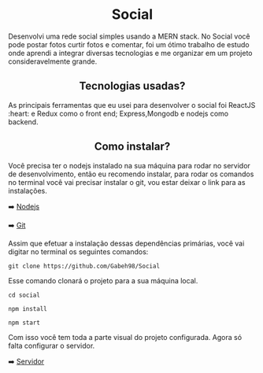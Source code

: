 <h1 align="center">Social</h1>
Desenvolvi uma rede social simples usando a MERN stack. No Social você pode postar fotos curtir fotos e comentar, foi um ótimo trabalho de estudo onde aprendi a integrar diversas tecnologias e me organizar em um projeto consideravelmente grande.
<h2 align="center" >Tecnologias usadas?</h2>
As principais ferramentas que eu usei para desenvolver o social foi ReactJS :heart: e Redux como o front end; Express,Mongodb e nodejs como backend.

<h2 align="center">Como instalar?</h2>


Você precisa ter o nodejs instalado na sua máquina para rodar no servidor de desenvolvimento, então eu recomendo instalar, para rodar os comandos no terminal você vai precisar instalar o git, vou estar deixar o link para as instalações.




➡️ [Nodejs](https://nodejs.org/en/)

➡️ [Git](https://git-scm.com/downloads)

Assim que efetuar a instalação dessas dependências primárias, você vai digitar no terminal os seguintes comandos:

`git clone https://github.com/Gabeh98/Social`

Esse comando clonará o projeto para a sua máquina local.


`cd social`

`npm install`

`npm start`

Com isso você tem toda a parte visual do projeto configurada. Agora só falta configurar o servidor.

➡️ [Servidor](https://github.com/Gabeh98/social-server)





